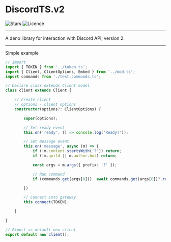 # DiscordTS.v2
![Stars](https://img.shields.io/github/stars/DiscordTS-better-DiscordJS/DiscordTS.v2)
![Licence](https://img.shields.io/github/license/DiscordTS-better-DiscordJS/DiscordTS.v2)
___
<p>A deno library for interaction with Discord API, version 2.</p>

___
Simple example
```typescript
// Import
import { TOKEN } from '../token.ts';
import { Client, ClientOptions, Embed } from '../mod.ts';
import commands from './test.commands.ts';

// Declare class extends Client model
class client extends Client {

    // Create client
    // options - client options
    constructor(options?: ClientOptions) {

        super(options);

        // Set ready event
        this.on('ready', () => console.log('Ready!'));

        // Set message event
        this.on('message', async (m) => {
            if (!m.content.startsWith('?')) return;
            if (!m.guild || m.author.bot) return;

            const args = m.args({ prefix: '?' });

            // Run command
            if (commands.get(args[0]))  await commands.get(args[0])?.run(m, args.slice(1));

        })

        // Connect into gateway
        this.connect(TOKEN);

    }

}

// Export as default new client
export default new client();
```